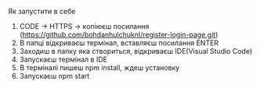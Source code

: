 Як запустити в себе

1) CODE -> HTTPS -> копіюєш посилання (https://github.com/bohdanhulchuknl/register-login-page.git)
2) В папці відкриваєш термінал, вставляєш посилання ENTER
3) Заходиш в папку яка створиться, відкриваєш IDE(Visual Studio Code)
4) Запускаєш термінал в IDE
5) В терміналі пишеш npm install, ждеш установку
6) Запускаєш npm start
